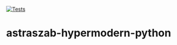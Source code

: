 [![Tests](https://github.com/astraszab/astraszab-hypermodern-python/workflows/Tests/badge.svg)](https://github.com/astraszab/astraszab-hypermodern-python/actions?workflow=Tests)

# astraszab-hypermodern-python
